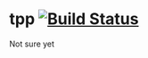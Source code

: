 # tpp [![Build Status](https://semaphoreci.com/api/v1/elken/tpp/branches/master/badge.svg)](https://semaphoreci.com/elken/tpp)
Not sure yet
